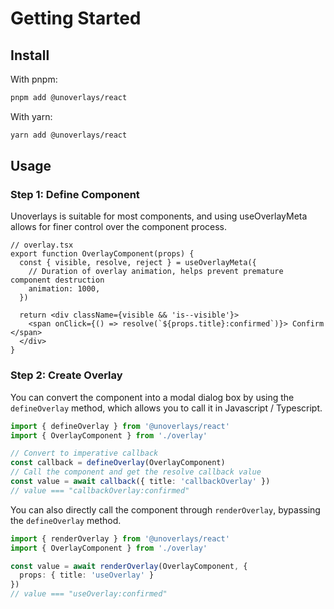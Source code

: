 # Getting Started

## Install

With pnpm: 
```sh
pnpm add @unoverlays/react
```

With yarn:
```sh
yarn add @unoverlays/react
```

## Usage

### Step 1: Define Component

Unoverlays is suitable for most components, and using useOverlayMeta allows for finer control over the component process.

```tsx
// overlay.tsx
export function OverlayComponent(props) {
  const { visible, resolve, reject } = useOverlayMeta({
    // Duration of overlay animation, helps prevent premature component destruction
    animation: 1000,
  })

  return <div className={visible && 'is--visible'}>
    <span onClick={() => resolve(`${props.title}:confirmed`)}> Confirm </span>
  </div>
}
```

### Step 2: Create Overlay

You can convert the component into a modal dialog box by using the `defineOverlay` method, which allows you to call it in Javascript / Typescript.
```ts
import { defineOverlay } from '@unoverlays/react'
import { OverlayComponent } from './overlay'

// Convert to imperative callback
const callback = defineOverlay(OverlayComponent)
// Call the component and get the resolve callback value
const value = await callback({ title: 'callbackOverlay' })
// value === "callbackOverlay:confirmed"
```

You can also directly call the component through `renderOverlay`, bypassing the `defineOverlay` method.

```ts
import { renderOverlay } from '@unoverlays/react'
import { OverlayComponent } from './overlay'

const value = await renderOverlay(OverlayComponent, {
  props: { title: 'useOverlay' }
})
// value === "useOverlay:confirmed"
```
